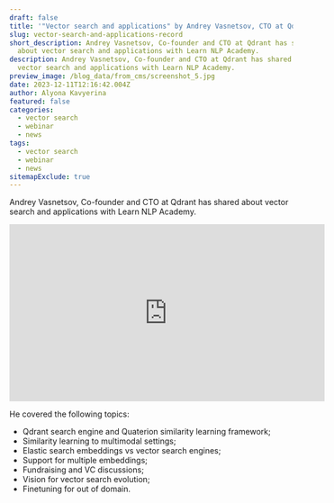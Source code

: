 ```yaml
---
draft: false
title: '"Vector search and applications" by Andrey Vasnetsov, CTO at Qdrant'
slug: vector-search-and-applications-record
short_description: Andrey Vasnetsov, Co-founder and CTO at Qdrant has shared
  about vector search and applications with Learn NLP Academy. 
description: Andrey Vasnetsov, Co-founder and CTO at Qdrant has shared about
  vector search and applications with Learn NLP Academy. 
preview_image: /blog_data/from_cms/screenshot_5.jpg
date: 2023-12-11T12:16:42.004Z
author: Alyona Kavyerina
featured: false
categories:
  - vector search
  - webinar
  - news
tags:
  - vector search
  - webinar
  - news
sitemapExclude: true
---
```

<!--StartFragment-->

Andrey Vasnetsov, Co-founder and CTO at Qdrant has shared about vector search and applications with Learn NLP Academy. 

<iframe width="560" height="315" src="https://www.youtube.com/embed/MVUkbMYPYTE" title="YouTube video player" frameborder="0" allow="accelerometer; autoplay; clipboard-write; encrypted-media; gyroscope; picture-in-picture" allowfullscreen></iframe>

He covered the following topics:

* Qdrant search engine and Quaterion similarity learning framework;
* Similarity learning to multimodal settings;
* Elastic search embeddings vs vector search engines;
* Support for multiple embeddings;
* Fundraising and VC discussions;
* Vision for vector search evolution;
* Finetuning for out of domain.

<!--EndFragment-->
